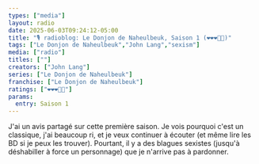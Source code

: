 ```yaml
---
types: ["media"]
layout: radio
date: 2025-06-03T09:24:12-05:00
title: "🎙️ radioblog: Le Donjon de Naheulbeuk, Saison 1 (❤️❤️❤️🖤🖤)"
tags: ["Le Donjon de Naheulbeuk","John Lang","sexism"]
media: ["radio"]
titles: [""]
creators: ["John Lang"]
series: ["Le Donjon de Naheulbeuk"]
franchise: ["Le Donjon de Naheulbeuk"]
ratings: ["❤️❤️❤️🖤🖤"]
params:
  entry: Saison 1
---
```


J'ai un avis partagé sur cette première saison. Je vois pourquoi c'est un classique, j'ai beaucoup ri, et je veux continuer à écouter (et même lire les BD si je peux les trouver). Pourtant, il y a des blagues sexistes (jusqu'à déshabiller à force un personnage) que je n'arrive pas à pardonner.
